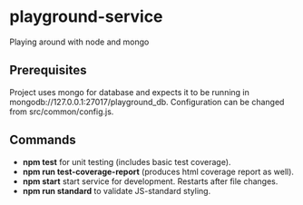# playground-service
Playing around with node and mongo

## Prerequisites
Project uses mongo for database and expects it to be running in mongodb://127.0.0.1:27017/playground_db.
Configuration can be changed from src/common/config.js.

## Commands
- **npm test** for unit testing (includes basic test coverage).
- **npm run test-coverage-report** (produces html coverage report as well).
- **npm start** start service for development. Restarts after file changes.
- **npm run standard** to validate JS-standard styling.
